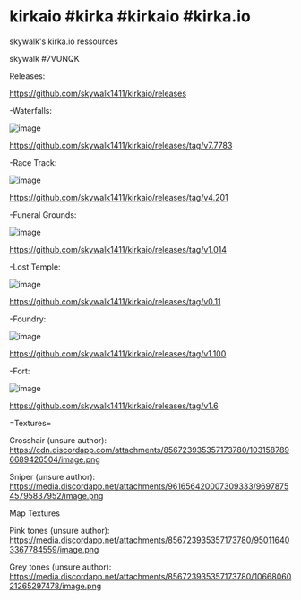 # kirkaio #kirka #kirkaio #kirka.io
skywalk's kirka.io ressources

skywalk #7VUNQK

Releases:

https://github.com/skywalk1411/kirkaio/releases

-Waterfalls:

![image](https://user-images.githubusercontent.com/61213518/232266983-289f6011-90eb-4247-96bc-c41fc40e2dfb.png)

https://github.com/skywalk1411/kirkaio/releases/tag/v7.7783

-Race Track:

![image](https://user-images.githubusercontent.com/61213518/231030039-5b49f0e1-61ad-4787-9e73-ff002a7df9c7.png)

https://github.com/skywalk1411/kirkaio/releases/tag/v4.201

-Funeral Grounds:

![image](https://user-images.githubusercontent.com/61213518/230840415-d4cee0f5-bb9e-4da7-a0d8-39046de815d4.png)

https://github.com/skywalk1411/kirkaio/releases/tag/v1.014

-Lost Temple:

![image](https://user-images.githubusercontent.com/61213518/230791434-c4d60ca0-4ba5-46f5-83d9-462930f60317.png)

https://github.com/skywalk1411/kirkaio/releases/tag/v0.11

-Foundry:

![image](https://user-images.githubusercontent.com/61213518/230686627-64704479-8926-4101-8e63-d2b1967dcde2.png)

https://github.com/skywalk1411/kirkaio/releases/tag/v1.100

-Fort:

![image](https://user-images.githubusercontent.com/61213518/229915716-d67b393f-1b75-4164-953e-10a052d27fb6.png)

https://github.com/skywalk1411/kirkaio/releases/tag/v1.6

=Textures=

Crosshair (unsure author): https://cdn.discordapp.com/attachments/856723935357173780/1031587896689426504/image.png

Sniper (unsure author): https://media.discordapp.net/attachments/961656420007309333/969787545795837952/image.png

Map Textures 

Pink tones (unsure author): https://media.discordapp.net/attachments/856723935357173780/950116403367784559/image.png

Grey tones (unsure author): https://media.discordapp.net/attachments/856723935357173780/1066806021265297478/image.png

